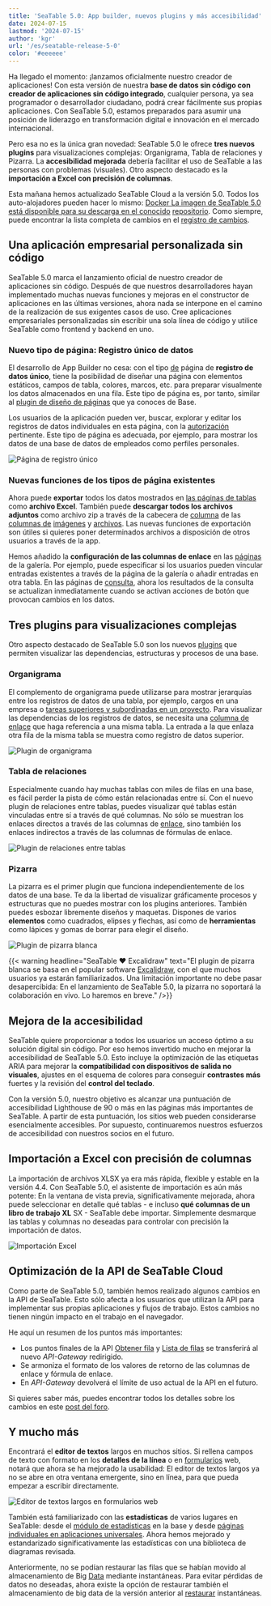 ```yaml
---
title: 'SeaTable 5.0: App builder, nuevos plugins y más accesibilidad'
date: 2024-07-15
lastmod: '2024-07-15'
author: 'kgr'
url: '/es/seatable-release-5-0'
color: '#eeeeee'
---
```


Ha llegado el momento: ¡lanzamos oficialmente nuestro creador de aplicaciones! Con esta versión de nuestra **base de datos sin código con creador de aplicaciones sin código integrado**, cualquier persona, ya sea programador o desarrollador ciudadano, podrá crear fácilmente sus propias aplicaciones. Con SeaTable 5.0, estamos preparados para asumir una posición de liderazgo en transformación digital e innovación en el mercado internacional.

Pero esa no es la única gran novedad: SeaTable 5.0 le ofrece **tres nuevos plugins** para visualizaciones complejas: Organigrama, Tabla de relaciones y Pizarra. La **accesibilidad mejorada** debería facilitar el uso de SeaTable a las personas con problemas (visuales). Otro aspecto destacado es la **importación a Excel con precisión de columnas**.

Esta mañana hemos actualizado SeaTable Cloud a la versión 5.0. Todos los auto-alojadores pueden hacer lo mismo: [Docker La imagen de SeaTable 5.0 está disponible para su descarga en el conocido](https://hub.docker.com/r/seatable/seatable-enterprise) [repositorio](https://hub.docker.com/r/seatable/seatable-enterprise). Como siempre, puede encontrar la lista completa de cambios en el [registro de cambios](https://seatable.io/es/docs/changelog/version-5/).

## Una aplicación empresarial personalizada sin código

SeaTable 5.0 marca el lanzamiento oficial de nuestro creador de aplicaciones sin código. Después de que nuestros desarrolladores hayan implementado muchas nuevas funciones y mejoras en el constructor de aplicaciones en las últimas versiones, ahora nada se interpone en el camino de la realización de sus exigentes casos de uso. Cree aplicaciones empresariales personalizadas sin escribir una sola línea de código y utilice SeaTable como frontend y backend en uno.

### Nuevo tipo de página: Registro único de datos

El desarrollo de App Builder no cesa: con el tipo [de](https://seatable.io/es/docs/universelle-apps/seitentypen-in-der-universellen-app/) página de **registro de datos único**, tiene la posibilidad de diseñar una página con elementos estáticos, campos de tabla, colores, marcos, etc. para preparar visualmente los datos almacenados en una fila. Este tipo de página es, por tanto, similar al [plugin de diseño de páginas](https://seatable.io/es/docs/seitendesign-plugin/anleitung-zum-seitendesign-plugin/) que ya conoces de Base.

Los usuarios de la aplicación pueden ver, buscar, explorar y editar los registros de datos individuales en esta página, con la [autorización](https://seatable.io/es/docs/universelle-apps/seitenberechtigungen-in-einer-universellen-app/) pertinente. Este tipo de página es adecuada, por ejemplo, para mostrar los datos de una base de datos de empleados como perfiles personales.

![Página de registro único](images/Single-Record-Page-min.gif)

### Nuevas funciones de los tipos de página existentes

Ahora puede **exportar** todos los datos mostrados en [las páginas de tablas](https://seatable.io/es/docs/seitentypen-in-universellen-apps/tabellenseiten-in-universellen-apps/) como **archivo Excel**. También puede **descargar todos los archivos adjuntos** como archivo zip a través de la cabecera de [columna](https://seatable.io/es/docs/dateien-und-bilder/die-datei-spalte/) de las [columnas de](https://seatable.io/es/docs/dateien-und-bilder/die-datei-spalte/) [imágenes](https://seatable.io/es/docs/dateien-und-bilder/die-bild-spalte/) y [archivos](https://seatable.io/es/docs/dateien-und-bilder/die-datei-spalte/). Las nuevas funciones de exportación son útiles si quieres poner determinados archivos a disposición de otros usuarios a través de la app.

Hemos añadido la **configuración de las columnas de enlace** en las [páginas](https://seatable.io/es/docs/seitentypen-in-universellen-apps/galerieseiten-in-universellen-apps/) de la galería. Por ejemplo, puede especificar si los usuarios pueden vincular entradas existentes a través de la página de la galería o añadir entradas en otra tabla. En las páginas de [consulta](https://seatable.io/es/docs/seitentypen-in-universellen-apps/abfrageseiten-in-universellen-apps/), ahora los resultados de la consulta se actualizan inmediatamente cuando se activan acciones de botón que provocan cambios en los datos.

## Tres plugins para visualizaciones complejas

Otro aspecto destacado de SeaTable 5.0 son los nuevos [plugins](https://seatable.io/es/docs/plugins/alle-plugins-in-der-uebersicht/) que permiten visualizar las dependencias, estructuras y procesos de una base.

### Organigrama

El complemento de organigrama puede utilizarse para mostrar jerarquías entre los registros de datos de una tabla, por ejemplo, cargos en una empresa o [tareas superiores y subordinadas en un proyecto](https://seatable.io/es/projektstrukturplan-vorlage/). Para visualizar las dependencias de los registros de datos, se necesita una [columna de enlace](https://seatable.io/es/docs/verknuepfungen/wie-man-tabellen-in-seatable-miteinander-verknuepft/) que haga referencia a una misma tabla. La entrada a la que enlaza otra fila de la misma tabla se muestra como registro de datos superior.

![Plugin de organigrama](images/Organigramm-Plugin.png)

### Tabla de relaciones

Especialmente cuando hay muchas tablas con miles de filas en una base, es fácil perder la pista de cómo están relacionadas entre sí. Con el nuevo plugin de relaciones entre tablas, puedes visualizar qué tablas están vinculadas entre sí a través de qué columnas. No sólo se muestran los enlaces directos a través de las columnas de [enlace](https://seatable.io/es/docs/verknuepfungen/wie-man-tabellen-in-seatable-miteinander-verknuepft/), sino también los enlaces indirectos a través de las columnas de fórmulas de enlace.

![Plugin de relaciones entre tablas](images/Table-Relationships-Plugin.png)

### Pizarra

La pizarra es el primer plugin que funciona independientemente de los datos de una base. Te da la libertad de visualizar gráficamente procesos y estructuras que no puedes mostrar con los plugins anteriores. También puedes esbozar libremente diseños y maquetas. Dispones de varios **elementos** como cuadrados, elipses y flechas, así como de **herramientas** como lápices y gomas de borrar para elegir el diseño.

![Plugin de pizarra blanca](images/Whiteboard-Plugin.png)

{{< warning headline="SeaTable ♥ Excalidraw" text="El plugin de pizarra blanca se basa en el popular software [Excalidraw](https://plus.excalidraw.com/), con el que muchos usuarios ya estarán familiarizados. Una limitación importante no debe pasar desapercibida: En el lanzamiento de SeaTable 5.0, la pizarra no soportará la colaboración en vivo. Lo haremos en breve." />}}

## Mejora de la accesibilidad

SeaTable quiere proporcionar a todos los usuarios un acceso óptimo a su solución digital sin código. Por eso hemos invertido mucho en mejorar la accesibilidad de SeaTable 5.0. Esto incluye la optimización de las etiquetas ARIA para mejorar la **compatibilidad con dispositivos de salida no visuales**, ajustes en el esquema de colores para conseguir **contrastes más** fuertes y la revisión del **control del teclado**.

Con la versión 5.0, nuestro objetivo es alcanzar una puntuación de accesibilidad Lighthouse de 90 o más en las páginas más importantes de SeaTable. A partir de esta puntuación, los sitios web pueden considerarse esencialmente accesibles. Por supuesto, continuaremos nuestros esfuerzos de accesibilidad con nuestros socios en el futuro.

## Importación a Excel con precisión de columnas

La importación de archivos XLSX ya era más rápida, flexible y estable en la versión 4.4. Con SeaTable 5.0, el asistente de importación es aún más potente: En la ventana de vista previa, significativamente mejorada, ahora puede seleccionar en detalle qué tablas - e incluso **qué columnas de un libro de trabajo XL** SX - SeaTable debe importar. Simplemente desmarque las tablas y columnas no deseadas para controlar con precisión la importación de datos.

![Importación Excel](images/Excel-Import.gif)

## Optimización de la API de SeaTable Cloud

Como parte de SeaTable 5.0, también hemos realizado algunos cambios en la API de SeaTable. Esto sólo afecta a los usuarios que utilizan la API para implementar sus propias aplicaciones y flujos de trabajo. Estos cambios no tienen ningún impacto en el trabajo en el navegador.

He aquí un resumen de los puntos más importantes:

- Los puntos finales de la API [Obtener fila](https://api.seatable.io/reference/getrowdeprecated) y [Lista de filas](https://api.seatable.io/reference/listrowsdeprecated) se transferirá al nuevo _API-Gateway_ redirigido.
- Se armoniza el formato de los valores de retorno de las columnas de enlace y fórmula de enlace.
- En _API-Gateway_ devolverá el límite de uso actual de la API en el futuro.

Si quieres saber más, puedes encontrar todos los detalles sobre los cambios en este [post del foro](https://forum.seatable.io/t/important-changes-to-api-and-seatable-cloud-with-version-5-0/4887).

## Y mucho más

Encontrará el **editor de textos** largos en muchos sitios. Si rellena campos de texto con formato en los **detalles de la línea** o en [formularios](https://seatable.io/es/docs/webformulare/webformulare/) web, notará que ahora se ha mejorado la usabilidad: El editor de textos largos ya no se abre en otra ventana emergente, sino en línea, para que pueda empezar a escribir directamente.

![Editor de textos largos en formularios web](images/Long-text-editor-in-web-forms.png)

También está familiarizado con las **estadísticas** de varios lugares en SeaTable: desde el [módulo de estadísticas](https://seatable.io/es/docs/statistiken-und-datenanalyse/anleitung-zum-statistik-modul/) en la base y desde [páginas individuales en aplicaciones universales](https://seatable.io/es/docs/seitentypen-in-universellen-apps/individuelle-seiten-in-universellen-apps/). Ahora hemos mejorado y estandarizado significativamente las estadísticas con una biblioteca de diagramas revisada.

Anteriormente, no se podían restaurar las filas que se habían movido al almacenamiento de Big [Data](https://seatable.io/es/docs/big-data/zeilen-ins-big-data-backend-verschieben/) mediante instantáneas. Para evitar pérdidas de datos no deseadas, ahora existe la opción de restaurar también el almacenamiento de big data de la versión anterior al [restaurar](https://seatable.io/es/docs/historie-und-versionen/wiederherstellung-eines-snapshots/) instantáneas.
